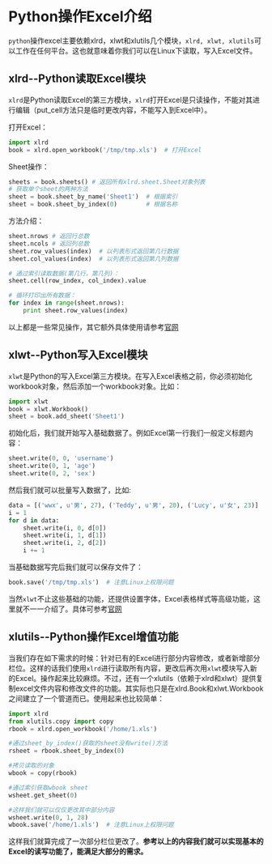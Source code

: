 # Python操作Excel介绍

`python`操作excel主要依赖xlrd，xlwt和xlutils几个模块，`xlrd, xlwt, xlutils`可以工作在任何平台。这也就意味着你我们可以在Linux下读取，写入Excel文件。

## xlrd--Python读取Excel模块

`xlrd`是Python读取Excel的第三方模块，`xlrd`打开Excel是只读操作，不能对其进行编辑（put_cell方法只是临时更改内容，不能写入到Excel中）。

打开Excel：

```python
import xlrd
book = xlrd.open_workbook('/tmp/tmp.xls')  # 打开Excel
```

Sheet操作：

```python
sheets = book.sheets() # 返回所有xlrd.sheet.Sheet对象列表
# 获取单个sheet的两种方法
sheet = book.sheet_by_name('Sheet1')  # 根据索引
sheet = book.sheet_by_index(0)        # 根据名称
```

方法介绍：

```python
sheet.nrows # 返回行总数
sheet.ncols # 返回列总数
sheet.row_values(index)  # 以列表形式返回第几行数据
sheet.col_values(index)  # 以列表形式返回第几列数据

# 通过索引读取数据(第几行，第几列)：
sheet.cell(row_index, col_index).value

# 循环打印出所有数据：
for index in range(sheet.nrows):
    print sheet.row_values(index)
```

以上都是一些常见操作，其它额外具体使用请参考[官网](http://www.python-excel.org/)

## xlwt--Python写入Excel模块

`xlwt`是Python的写入Excel第三方模块。在写入Excel表格之前，你必须初始化workbook对象，然后添加一个workbook对象。比如：

```python
import xlwt
book = xlwt.Workbook()
sheet = book.add_sheet('Sheet1')
```

初始化后，我们就开始写入基础数据了。例如Excel第一行我们一般定义标题内容：

```python
sheet.write(0, 0, 'username')
sheet.write(0, 1, 'age')
sheet.write(0, 2, 'sex')
```

然后我们就可以批量写入数据了，比如:

```python
data = [('wwx', u'男', 27), ('Teddy', u'男', 20), ('Lucy', u'女', 23)]
i = 1
for d in data:
    sheet.write(i, 0, d[0])
    sheet.write(i, 1, d[1])
    sheet.write(i, 2, d[2])
    i += 1
```

当基础数据写完后我们就可以保存文件了：

```python
book.save('/tmp/tmp.xls')  # 注意Linux上权限问题
```

当然`xlwt`不止这些基础的功能，还提供设置字体，Excel表格样式等高级功能，这里就不一一介绍了。具体可参考[官网](http://www.python-excel.org/)

## xlutils--Python操作Excel增值功能

当我们存在如下需求的时候：针对已有的Excel进行部分内容修改，或者新增部分栏位。这样的话我们使用`xlrd`进行读取所有内容，更改后再次用`xlwt`模块写入新的Excel。操作起来比较麻烦。不过，还有一个xlutils（依赖于xlrd和xlwt）提供复制excel文件内容和修改文件的功能。其实际也只是在xlrd.Book和xlwt.Workbook之间建立了一个管道而已。使用起来也比较简单：

```python
import xlrd
from xlutils.copy import copy
rbook = xlrd.open_workbook('/home/1.xls')

#通过sheet_by_index()获取的sheet没有write()方法
rsheet = rbook.sheet_by_index(0)

#拷贝读取的对象
wbook = copy(rbook)

#通过索引获取wbook sheet
wsheet.get_sheet(0)

#这样我们就可以仅仅更改其中部分内容
wsheet.write(0, 1, 28)
wbook.save('/home/1.xls')  # 注意Linux上权限问题
```

这样我们就算完成了一次部分栏位更改了。**参考以上的内容我们就可以实现基本的Excel的读写功能了，能满足大部分的需求。**
